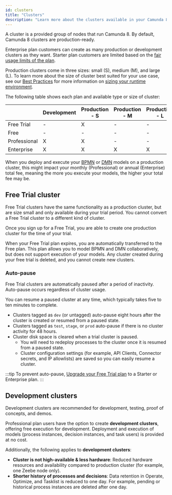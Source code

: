 ```yaml
---
id: clusters
title: "Clusters"
description: "Learn more about the clusters available in your Camunda 8 plan."
---
```


A cluster is a provided group of nodes that run Camunda 8. By default, Camunda 8 clusters are production-ready.

Enterprise plan customers can create as many production or development clusters as they want. Starter plan customers are limited based on the [fair usage limits of the plan](https://camunda.com/legal/fair-usage-limits-for-starter-plan/).

Production clusters come in three sizes: small (S), medium (M), and large (L). To learn more about the size of cluster best suited for your use case, see our [Best Practices](/components/best-practices/best-practices-overview.md) for more information on [sizing your runtime environment](/components/best-practices/architecture/sizing-your-environment.md#sizing-your-runtime-environment).

The following table shows each plan and available type or size of cluster:

|              | Development | Production - S | Production - M | Production - L |
| ------------ | ----------- | -------------- | -------------- | -------------- |
| Free Trial   | \-          | X              | \-             | \-             |
| Free         | \-          | \-             | \-             | \-             |
| Professional | X           | X              | \-             | \-             |
| Enterprise   | X           | X              | X              | X              |

When you deploy and execute your [BPMN](/components/modeler/bpmn/bpmn.md) or [DMN](/components/modeler/dmn/dmn.md) models on a production cluster, this might impact your monthly (Professional) or annual (Enterprise) total fee, meaning the more you execute your models, the higher your total fee may be.

## Free Trial cluster

Free Trial clusters have the same functionality as a production cluster, but are size small and only available during your trial period. You cannot convert a Free Trial cluster to a different kind of cluster.

Once you sign up for a Free Trial, you are able to create one production cluster for the time of your trial.

When your Free Trial plan expires, you are automatically transferred to the Free plan. This plan allows you to model BPMN and DMN collaboratively, but does not support execution of your models. Any cluster created during your free trial is deleted, and you cannot create new clusters.

### Auto-pause

Free Trial clusters are automatically paused after a period of inactivity. Auto-pause occurs regardless of cluster usage.

You can resume a paused cluster at any time, which typically takes five to ten minutes to complete.

- Clusters tagged as `dev` (or untagged) auto-pause eight hours after the cluster is created or resumed from a paused state.
- Clusters tagged as `test`, `stage`, or `prod` auto-pause if there is no cluster activity for 48 hours.
- Cluster disk space is cleared when a trial cluster is paused.
  - You will need to redeploy processes to the cluster once it is resumed from a paused state.
  - Cluster configuration settings (for example, API Clients, Connector secrets, and IP allowlists) are saved so you can easily resume a cluster.

:::tip
To prevent auto-pause, [Upgrade your Free Trial plan](https://camunda.com/pricing/) to a Starter or Enterprise plan.
:::

## Development clusters

Development clusters are recommended for development, testing, proof of concepts, and demos.

Professional plan users have the option to create **development clusters**, offering free execution for development. Deployment and execution of models (process instances, decision instances, and task users) is provided at no cost.

Additionally, the following applies to **development clusters**:

- **Cluster is not high-available & less hardware**: Reduced hardware resources and availability compared to production cluster (for example, one Zeebe node only).
- **Shorter history of processes and decisions**: Data retention in Operate, Optimize, and Tasklist is reduced to one day. For example, pending or historical process instances are deleted after one day.
